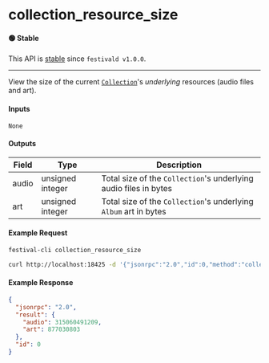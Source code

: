 # collection_resource_size

#### 🟢 Stable
This API is [stable](/api-stability/marker.md) since `festivald v1.0.0`.

---

View the size of the current [`Collection`](/common-objects/collection.md)'s _underlying_ resources (audio files and art).

#### Inputs
`None`

#### Outputs

| Field | Type             | Description |
|-------|------------------|-------------|
| audio | unsigned integer | Total size of the `Collection`'s underlying audio files in bytes
| art   | unsigned integer | Total size of the `Collection`'s underlying `Album` art in bytes

#### Example Request
```bash
festival-cli collection_resource_size
```
```bash
curl http://localhost:18425 -d '{"jsonrpc":"2.0","id":0,"method":"collection_resource_size"}'
```

#### Example Response
```json
{
  "jsonrpc": "2.0",
  "result": {
    "audio": 315060491209,
    "art": 877030803
  },
  "id": 0
}
```
